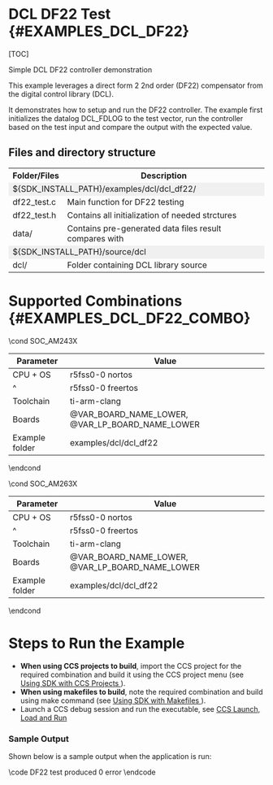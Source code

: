 #  DCL DF22 Test {#EXAMPLES_DCL_DF22}

[TOC]

Simple DCL DF22 controller demonstration

This example leverages a direct form 2 2nd order (DF22) compensator from
the digital control library (DCL).

It demonstrates how to setup and run the DF22 controller. The example first
initializes the datalog DCL_FDLOG to the test vector, run the controller
based on the test input and compare the output with the expected value.


## Files and directory structure

<table>
<tr>
    <th>Folder/Files
    <th>Description
</tr>
<tr><td colspan="2" bgcolor=#F0F0F0> ${SDK_INSTALL_PATH}/examples/dcl/dcl_df22/</td></tr>
<tr>
    <td>df22_test.c</td>
    <td>Main function for DF22 testing</td>
</tr>
<tr>
    <td>df22_test.h</td>
    <td>Contains all initialization of needed strctures</td>
</tr>
<tr>
    <td>data/</td>
    <td>Contains pre-generated data files result compares with</td>
</tr>
<tr><td colspan="2" bgcolor=#F0F0F0> ${SDK_INSTALL_PATH}/source/dcl</td></tr>
<tr>
    <td>dcl/</td>
    <td>Folder containing DCL library source</td>
</tr>
</table>

# Supported Combinations {#EXAMPLES_DCL_DF22_COMBO}

\cond SOC_AM243X

 Parameter      | Value
 ---------------|-----------
 CPU + OS       | r5fss0-0 nortos
 ^              | r5fss0-0 freertos
 Toolchain      | ti-arm-clang
 Boards         | @VAR_BOARD_NAME_LOWER, @VAR_LP_BOARD_NAME_LOWER
 Example folder | examples/dcl/dcl_df22

\endcond

\cond SOC_AM263X

 Parameter      | Value
 ---------------|-----------
 CPU + OS       | r5fss0-0 nortos
 ^              | r5fss0-0 freertos
 Toolchain      | ti-arm-clang
 Boards         | @VAR_BOARD_NAME_LOWER, @VAR_LP_BOARD_NAME_LOWER
 Example folder | examples/dcl/dcl_df22

\endcond

# Steps to Run the Example

- **When using CCS projects to build**, import the CCS project for the required combination and build it using the CCS project menu (see <a href="@VAR_MCU_SDK_DOCS_PATH/CCS_PROJECTS_PAGE.html" target="_blank"> Using SDK with CCS Projects </a>).
- **When using makefiles to build**, note the required combination and build using make command (see <a href="@VAR_MCU_SDK_DOCS_PATH/MAKEFILE_BUILD_PAGE.html" target="_blank"> Using SDK with Makefiles </a>).
- Launch a CCS debug session and run the executable, see <a href="@VAR_MCU_SDK_DOCS_PATH/CCS_LAUNCH_PAGE.html" target="_blank">  CCS Launch, Load and Run </a>


### Sample Output

Shown below is a sample output when the application is run:

\code
DF22 test produced 0 error
\endcode
